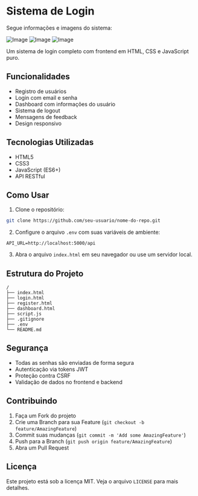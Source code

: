 # Sistema de Login

Segue informações e imagens do sistema:

![Image](https://github.com/user-attachments/assets/0ee52e27-4f43-4855-8222-d233bc5cf6dd)
![Image](https://github.com/user-attachments/assets/ae2d8222-f50b-41f4-bdc1-62a4631e60ca)
![Image](https://github.com/user-attachments/assets/5cdc2c3f-ec37-4632-88ac-49599d695782)

Um sistema de login completo com frontend em HTML, CSS e JavaScript puro.

## Funcionalidades

- Registro de usuários
- Login com email e senha
- Dashboard com informações do usuário
- Sistema de logout
- Mensagens de feedback
- Design responsivo

## Tecnologias Utilizadas

- HTML5
- CSS3
- JavaScript (ES6+)
- API RESTful

## Como Usar

1. Clone o repositório:
```bash
git clone https://github.com/seu-usuario/nome-do-repo.git
```

2. Configure o arquivo `.env` com suas variáveis de ambiente:
```
API_URL=http://localhost:5000/api
```

3. Abra o arquivo `index.html` em seu navegador ou use um servidor local.

## Estrutura do Projeto

```
/
├── index.html
├── login.html
├── register.html
├── dashboard.html
├── script.js
├── .gitignore
├── .env
└── README.md
```

## Segurança

- Todas as senhas são enviadas de forma segura
- Autenticação via tokens JWT
- Proteção contra CSRF
- Validação de dados no frontend e backend

## Contribuindo

1. Faça um Fork do projeto
2. Crie uma Branch para sua Feature (`git checkout -b feature/AmazingFeature`)
3. Commit suas mudanças (`git commit -m 'Add some AmazingFeature'`)
4. Push para a Branch (`git push origin feature/AmazingFeature`)
5. Abra um Pull Request

## Licença

Este projeto está sob a licença MIT. Veja o arquivo `LICENSE` para mais detalhes. 
